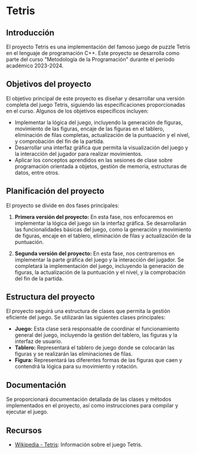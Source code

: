 # Tetris

## Introducción

El proyecto Tetris es una implementación del famoso juego de puzzle Tetris en el lenguaje de programación C++. Este proyecto se desarrolla como parte del curso "Metodología de la Programación" durante el período académico 2023-2024.

## Objetivos del proyecto

El objetivo principal de este proyecto es diseñar y desarrollar una versión completa del juego Tetris, siguiendo las especificaciones proporcionadas en el curso. Algunos de los objetivos específicos incluyen:

- Implementar la lógica del juego, incluyendo la generación de figuras, movimiento de las figuras, encaje de las figuras en el tablero, eliminación de filas completas, actualización de la puntuación y el nivel, y comprobación del fin de la partida.
- Desarrollar una interfaz gráfica que permita la visualización del juego y la interacción del jugador para realizar movimientos.
- Aplicar los conceptos aprendidos en las sesiones de clase sobre programación orientada a objetos, gestión de memoria, estructuras de datos, entre otros.

## Planificación del proyecto

El proyecto se divide en dos fases principales:

1. **Primera versión del proyecto:** En esta fase, nos enfocaremos en implementar la lógica del juego sin la interfaz gráfica. Se desarrollarán las funcionalidades básicas del juego, como la generación y movimiento de figuras, encaje en el tablero, eliminación de filas y actualización de la puntuación.
   
2. **Segunda versión del proyecto:** En esta fase, nos centraremos en implementar la parte gráfica del juego y la interacción del jugador. Se completará la implementación del juego, incluyendo la generación de figuras, la actualización de la puntuación y el nivel, y la comprobación del fin de la partida.

## Estructura del proyecto

El proyecto seguirá una estructura de clases que permita la gestión eficiente del juego. Se utilizarán las siguientes clases principales:

- **Juego:** Esta clase será responsable de coordinar el funcionamiento general del juego, incluyendo la gestión del tablero, las figuras y la interfaz de usuario.
- **Tablero:** Representará el tablero de juego donde se colocarán las figuras y se realizarán las eliminaciones de filas.
- **Figura:** Representará las diferentes formas de las figuras que caen y contendrá la lógica para su movimiento y rotación.

## Documentación

Se proporcionará documentación detallada de las clases y métodos implementados en el proyecto, así como instrucciones para compilar y ejecutar el juego.

## Recursos

- [Wikipedia - Tetris](https://en.wikipedia.org/wiki/Tetris): Información sobre el juego Tetris.